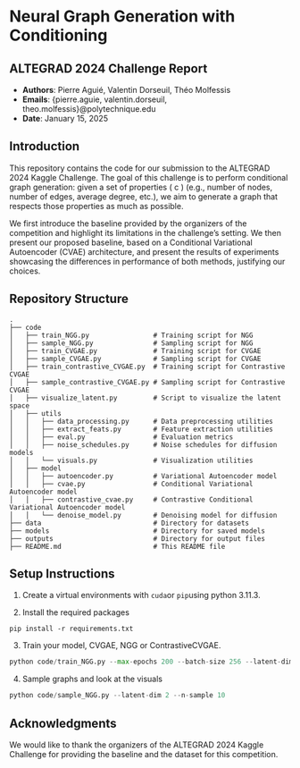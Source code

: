# Neural Graph Generation with Conditioning
## ALTEGRAD 2024 Challenge Report
- **Authors**: Pierre Aguié, Valentin Dorseuil, Théo Molfessis
- **Emails**: {pierre.aguie, valentin.dorseuil, theo.molfessis}@polytechnique.edu
- **Date**: January 15, 2025

## Introduction
This repository contains the code for our submission to the ALTEGRAD 2024 Kaggle Challenge. The goal of this challenge is to perform conditional graph generation: given a set of properties ( c ) (e.g., number of nodes, number of edges, average degree, etc.), we aim to generate a graph that respects those properties as much as possible.

We first introduce the baseline provided by the organizers of the competition and highlight its limitations in the challenge’s setting. We then present our proposed baseline, based on a Conditional Variational Autoencoder (CVAE) architecture, and present the results of experiments showcasing the differences in performance of both methods, justifying our choices.

## Repository Structure
```
.
├── code
│   ├── train_NGG.py                # Training script for NGG
│   ├── sample_NGG.py               # Sampling script for NGG
│   ├── train_CVGAE.py              # Training script for CVGAE
│   ├── sample_CVGAE.py             # Sampling script for CVGAE
│   ├── train_contrastive_CVGAE.py  # Training script for Contrastive CVGAE
│   ├── sample_contrastive_CVGAE.py # Sampling script for Contrastive CVGAE
│   ├── visualize_latent.py         # Script to visualize the latent space
│   ├── utils
│   │   ├── data_processing.py      # Data preprocessing utilities
│   │   ├── extract_feats.py        # Feature extraction utilities
│   │   ├── eval.py                 # Evaluation metrics
│   │   ├── noise_schedules.py      # Noise schedules for diffusion models
│   │   └── visuals.py              # Visualization utilities
│   ├── model
│   │   ├── autoencoder.py          # Variational Autoencoder model
│   │   ├── cvae.py                 # Conditional Variational Autoencoder model
│   │   ├── contrastive_cvae.py     # Contrastive Conditional Variational Autoencoder model
│   │   └── denoise_model.py        # Denoising model for diffusion
├── data                            # Directory for datasets
├── models                          # Directory for saved models
├── outputs                         # Directory for output files
├── README.md                       # This README file
```

## Setup Instructions
1. Create a virtual environments with `cuda`or `pip`using python 3.11.3.

2. Install the required packages
```
pip install -r requirements.txt 
```

3. Train your model, CVGAE, NGG or ContrastiveCVGAE.
```python
python code/train_NGG.py --max-epochs 200 --batch-size 256 --latent-dim 2
```

4. Sample graphs and look at the visuals
```python
python code/sample_NGG.py --latent-dim 2 --n-sample 10
```


## Acknowledgments
We would like to thank the organizers of the ALTEGRAD 2024 Kaggle Challenge for providing the baseline and the dataset for this competition.

